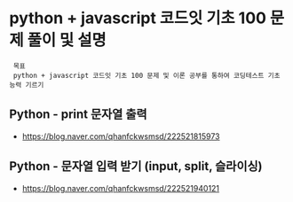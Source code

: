# python + javascript 코드잇 기초 100 문제 풀이 및 설명
 ```
  목표
  python + javascript 코드잇 기초 100 문제 및 이론 공부를 통하여 코딩테스트 기초 능력 기르기
 ```
## Python - print 문자열 출력
 - https://blog.naver.com/qhanfckwsmsd/222521815973

## Python - 문자열 입력 받기 (input, split, 슬라이싱)
 - https://blog.naver.com/qhanfckwsmsd/222521940121
